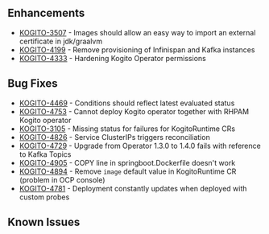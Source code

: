 <!-- Keep them in alphabetical order -->
## Enhancements
- [KOGITO-3507](https://issues.redhat.com/browse/KOGITO-3507) - Images should allow an easy way to import an external certificate in jdk/graalvm
- [KOGITO-4199](https://issues.redhat.com/browse/KOGITO-4199) - Remove provisioning of Infinispan and Kafka instances
- [KOGITO-4333](https://issues.redhat.com/browse/KOGITO-4333) - Hardening Kogito Operator permissions

## Bug Fixes
- [KOGITO-4469](https://issues.redhat.com/browse/KOGITO-4469) - Conditions should reflect latest evaluated status
- [KOGITO-4753](https://issues.redhat.com/browse/KOGITO-4753) - Cannot deploy Kogito operator together with RHPAM Kogito operator
- [KOGITO-3105](https://issues.redhat.com/browse/KOGITO-3105) - Missing status for failures for KogitoRuntime CRs
- [KOGITO-4826](https://issues.redhat.com/browse/KOGITO-4826) - Service ClusterIPs triggers reconciliation
- [KOGITO-4729](https://issues.redhat.com/browse/KOGITO-4729) - Upgrade from Operator 1.3.0 to 1.4.0 fails with reference to Kafka Topics
- [KOGITO-4905](https://issues.redhat.com/browse/KOGITO-4905) - COPY line in springboot.Dockerfile doesn't work
- [KOGITO-4894](https://issues.redhat.com/browse/KOGITO-4894) - Remove `image` default value in KogitoRuntime CR (problem in OCP console)
- [KOGITO-4781](https://issues.redhat.com/browse/KOGITO-4781) - Deployment constantly updates when deployed with custom probes

## Known Issues
